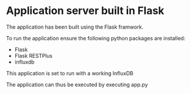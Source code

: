 # Application server built in Flask #

The application has been built using the Flask framwork.

To run the application ensure the following python packages are installed:

* Flask
* Flask RESTPlus
* influxdb

This application is set to run with a working InfluxDB


The application can thus be executed by executing app.py


